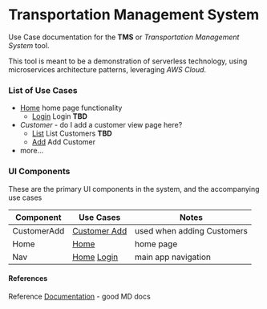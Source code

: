 # Transportation Management System

Use Case documentation for the **TMS** or *Transportation Management System* tool.

This tool is meant to be a demonstration of serverless technology, using microservices architecture patterns, leveraging *AWS Cloud*.

### List of Use Cases

* [Home](Home.md) home page functionality
  - [Login](Home-Login.md) Login **TBD**
* *Customer* - do I add a customer view page here?
  - [List](Customer-List.md) List Customers **TBD**
  - [Add](Customer-Add.md) Add Customer
* more...


### UI Components

These are the primary UI components in the system, and the accompanying use cases

Component | Use Cases | Notes
--|--|--
CustomerAdd | [Customer Add](Customer-Add.md) | used when adding Customers
Home | [Home](Home.md) | home page
Nav  | [Home](Home.md) [Login](Home-Login.md) | main app navigation

#### References

Reference [Documentation](https://github.com/eventuate-examples/eventuate-examples-restaurant-management) - good MD docs
